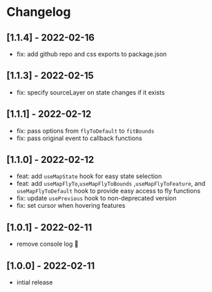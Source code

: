 # Changelog

## [1.1.4] - 2022-02-16

- fix: add github repo and css exports to package.json

## [1.1.3] - 2022-02-15

- fix: specify sourceLayer on state changes if it exists

## [1.1.1] - 2022-02-12

- fix: pass options from `flyToDefault` to `fitBounds`
- fix: pass original event to callback functions

## [1.1.0] - 2022-02-12

- feat: add `useMapState` hook for easy state selection
- feat: add `useMapFlyTo`,`useMapFlyToBounds` ,`useMapFlyToFeature`, and `useMapFlyToDefault` hook to provide easy access to fly functions
- fix: update `usePrevious` hook to non-deprecated version
- fix: set cursor when hovering features

## [1.0.1] - 2022-02-11

- remove console log 😬

## [1.0.0] - 2022-02-11

- intial release
